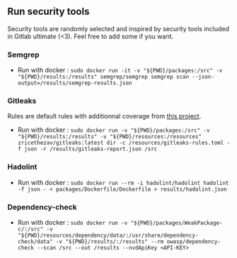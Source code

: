 ## Run security tools
Security tools are randomly selected and inspired by security tools included in Gitlab ultimate (<3).
Feel free to add some if you want.

### Semgrep

- Run with docker : `sudo docker run -it -v "${PWD}/packages:/src" -v "${PWD}/results:/results" semgrep/semgrep semgrep scan --json-output=/results/semgrep-results.json`

### Gitleaks
Rules are default rules with additionnal coverage from [this project](https://github.com/Aleridia/secrets-patterns-db).

- Run with docker : `sudo docker run -v "${PWD}/packages:/src" -v "${PWD}/results:/results" -v "${PWD}/resources:/resources" zricethezav/gitleaks:latest dir -c /resources/gitleaks-rules.toml -f json -r /results/gitleaks-report.json /src`

### Hadolint
- Run with docker : `sudo docker run --rm -i hadolint/hadolint hadolint -f json - < packages/Dockerfile/Dockerfile > results/hadolint.json`

### Dependency-check
- Run with docker : `sudo docker run -v "${PWD}/packages/WeakPackage-c/:/src" -v "${PWD}/resources/dependency/data/:/usr/share/dependency-check/data" -v "${PWD}/results/:/results" --rm owasp/dependency-check --scan /src --out /results --nvdApiKey <API-KEY>`